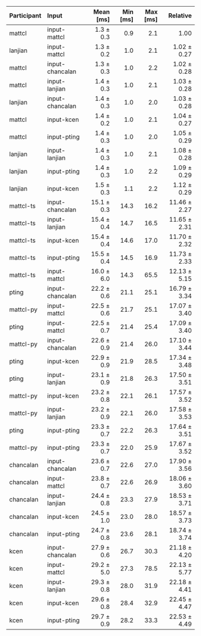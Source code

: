 | Participant | Input | Mean [ms] | Min [ms] | Max [ms] | Relative |
|:---|:---|---:|---:|---:|---:|
| mattcl | input-mattcl | 1.3 ± 0.3 | 0.9 | 2.1 | 1.00 |
| lanjian | input-mattcl | 1.3 ± 0.2 | 1.0 | 2.1 | 1.02 ± 0.27 |
| mattcl | input-chancalan | 1.3 ± 0.3 | 1.0 | 2.2 | 1.02 ± 0.28 |
| mattcl | input-lanjian | 1.4 ± 0.3 | 1.0 | 2.1 | 1.03 ± 0.28 |
| lanjian | input-chancalan | 1.4 ± 0.3 | 1.0 | 2.0 | 1.03 ± 0.28 |
| mattcl | input-kcen | 1.4 ± 0.2 | 1.0 | 2.1 | 1.04 ± 0.27 |
| mattcl | input-pting | 1.4 ± 0.3 | 1.0 | 2.0 | 1.05 ± 0.29 |
| lanjian | input-lanjian | 1.4 ± 0.3 | 1.0 | 2.1 | 1.08 ± 0.28 |
| lanjian | input-pting | 1.4 ± 0.3 | 1.0 | 2.2 | 1.09 ± 0.29 |
| lanjian | input-kcen | 1.5 ± 0.3 | 1.1 | 2.2 | 1.12 ± 0.29 |
| mattcl-ts | input-chancalan | 15.1 ± 0.3 | 14.3 | 16.2 | 11.46 ± 2.27 |
| mattcl-ts | input-lanjian | 15.4 ± 0.4 | 14.7 | 16.5 | 11.65 ± 2.31 |
| mattcl-ts | input-kcen | 15.4 ± 0.4 | 14.6 | 17.0 | 11.70 ± 2.32 |
| mattcl-ts | input-pting | 15.5 ± 0.4 | 14.5 | 16.9 | 11.73 ± 2.33 |
| mattcl-ts | input-mattcl | 16.0 ± 6.0 | 14.3 | 65.5 | 12.13 ± 5.15 |
| pting | input-chancalan | 22.2 ± 0.6 | 21.1 | 25.1 | 16.79 ± 3.34 |
| mattcl-py | input-mattcl | 22.5 ± 0.6 | 21.7 | 25.1 | 17.07 ± 3.40 |
| pting | input-mattcl | 22.5 ± 0.7 | 21.4 | 25.4 | 17.09 ± 3.40 |
| mattcl-py | input-chancalan | 22.6 ± 0.9 | 21.4 | 26.0 | 17.10 ± 3.44 |
| pting | input-kcen | 22.9 ± 0.9 | 21.9 | 28.5 | 17.34 ± 3.48 |
| pting | input-lanjian | 23.1 ± 0.9 | 21.8 | 26.3 | 17.50 ± 3.51 |
| mattcl-py | input-kcen | 23.2 ± 0.8 | 22.1 | 26.1 | 17.57 ± 3.52 |
| mattcl-py | input-lanjian | 23.2 ± 0.9 | 22.1 | 26.0 | 17.58 ± 3.53 |
| pting | input-pting | 23.3 ± 0.7 | 22.2 | 26.3 | 17.64 ± 3.51 |
| mattcl-py | input-pting | 23.3 ± 0.7 | 22.0 | 25.9 | 17.67 ± 3.52 |
| chancalan | input-chancalan | 23.6 ± 0.7 | 22.6 | 27.0 | 17.90 ± 3.56 |
| chancalan | input-mattcl | 23.8 ± 0.7 | 22.6 | 26.9 | 18.06 ± 3.60 |
| chancalan | input-lanjian | 24.4 ± 0.8 | 23.3 | 27.9 | 18.53 ± 3.71 |
| chancalan | input-kcen | 24.5 ± 1.0 | 23.0 | 28.0 | 18.57 ± 3.73 |
| chancalan | input-pting | 24.7 ± 0.8 | 23.6 | 28.1 | 18.74 ± 3.74 |
| kcen | input-chancalan | 27.9 ± 0.6 | 26.7 | 30.3 | 21.18 ± 4.20 |
| kcen | input-mattcl | 29.2 ± 5.0 | 27.3 | 78.5 | 22.13 ± 5.77 |
| kcen | input-lanjian | 29.3 ± 0.8 | 28.0 | 31.9 | 22.18 ± 4.41 |
| kcen | input-kcen | 29.6 ± 0.8 | 28.4 | 32.9 | 22.45 ± 4.47 |
| kcen | input-pting | 29.7 ± 0.9 | 28.2 | 33.3 | 22.53 ± 4.49 |
